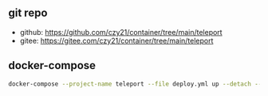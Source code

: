 ## git repo
  - github: https://github.com/czy21/container/tree/main/teleport
  - gitee: https://gitee.com/czy21/container/tree/main/teleport
## docker-compose
```bash
docker-compose --project-name teleport --file deploy.yml up --detach --remove-orphans
```